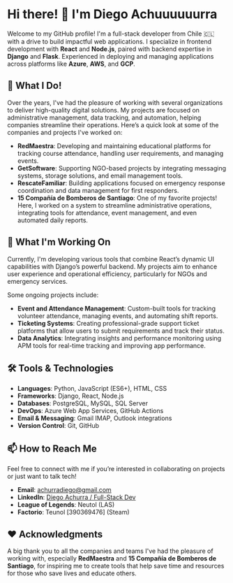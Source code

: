 # Hi there! 👋 I'm Diego Achuuuuuurra

Welcome to my GitHub profile! I'm a full-stack developer from Chile 🇨🇱 with a drive to build impactful web applications. I specialize in frontend development with **React** and **Node.js**, paired with backend expertise in **Django** and **Flask**. Experienced in deploying and managing applications across platforms like **Azure**, **AWS**, and **GCP**.

## 🚀 What I Do!

Over the years, I've had the pleasure of working with several organizations to deliver high-quality digital solutions. My projects are focused on administrative management, data tracking, and automation, helping companies streamline their operations. Here’s a quick look at some of the companies and projects I've worked on:

- **RedMaestra**: Developing and maintaining educational platforms for tracking course attendance, handling user requirements, and managing events.
- **GetSoftware**: Supporting NGO-based projects by integrating messaging systems, storage solutions, and email management tools.
- **RescateFamiliar**: Building applications focused on emergency response coordination and data management for first responders.
- **15 Compañía de Bomberos de Santiago**: One of my favorite projects! Here, I worked on a system to streamline administrative operations, integrating tools for attendance, event management, and even automated daily reports.

## 🌱 What I'm Working On

Currently, I'm developing various tools that combine React’s dynamic UI capabilities with Django’s powerful backend. My projects aim to enhance user experience and operational efficiency, particularly for NGOs and emergency services.

Some ongoing projects include:

- **Event and Attendance Management**: Custom-built tools for tracking volunteer attendance, managing events, and automating shift reports.
- **Ticketing Systems**: Creating professional-grade support ticket platforms that allow users to submit requirements and track their status.
- **Data Analytics**: Integrating insights and performance monitoring using APM tools for real-time tracking and improving app performance.

## 🛠️ Tools & Technologies

- **Languages**: Python, JavaScript (ES6+), HTML, CSS
- **Frameworks**: Django, React, Node.js
- **Databases**: PostgreSQL, MySQL, SQL Server
- **DevOps**: Azure Web App Services, GitHub Actions
- **Email & Messaging**: Gmail IMAP, Outlook integrations
- **Version Control**: Git, GitHub

## 📫 How to Reach Me

Feel free to connect with me if you’re interested in collaborating on projects or just want to talk tech!

- **Email**: achurradiego@gmail.com
- **LinkedIn**: [Diego Achurra / Full-Stack Dev](https://www.linkedin.com/in/dachurra/)
- **League of Legends**: Neutol (LAS)
- **Factorio**: Teunol [390369476] (Steam) 

## ❤️ Acknowledgments

A big thank you to all the companies and teams I've had the pleasure of working with, especially **RedMaestra** and **15 Compañía de Bomberos de Santiago**, for inspiring me to create tools that help save time and resources for those who save lives and educate others.
